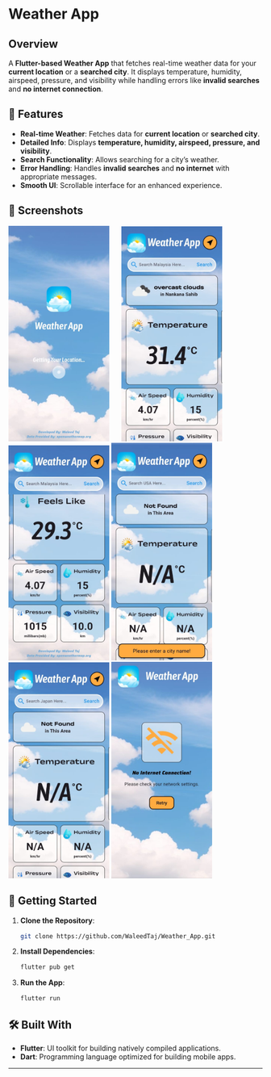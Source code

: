 # **Weather App**  

## **Overview**  
A **Flutter-based Weather App** that fetches real-time weather data for your **current location** or a **searched city**. It displays temperature, humidity, airspeed, pressure, and visibility while handling errors like **invalid searches** and **no internet connection**.

## **📱 Features**  

- **Real-time Weather**: Fetches data for **current location** or **searched city**.  
- **Detailed Info**: Displays **temperature, humidity, airspeed, pressure, and visibility**.  
- **Search Functionality**: Allows searching for a city’s weather.  
- **Error Handling**: Handles **invalid searches** and **no internet** with appropriate messages.  
- **Smooth UI**: Scrollable interface for an enhanced experience.  

## **📸 Screenshots**  

<img src="https://github.com/WaleedTaj/Weather_App/blob/master/assets/images/Screenshot%201.jpeg" width="200" style="margin-right: 20px;"/>  
<img src="https://github.com/WaleedTaj/Weather_App/blob/master/assets/images/Screenshot%202.jpeg" width="200"/>  
<img src="https://github.com/WaleedTaj/Weather_App/blob/master/assets/images/Screenshot%203.jpeg" width="200"/>  <img src="https://github.com/WaleedTaj/Weather_App/blob/master/assets/images/Screenshot%204.jpeg" width="200"/>  <img src="https://github.com/WaleedTaj/Weather_App/blob/master/assets/images/Screenshot%205.jpeg" width="200"/>  <img src="https://github.com/WaleedTaj/Weather_App/blob/master/assets/images/Screenshot%206.jpeg" width="200"/>

## **🚀 Getting Started**  

1. **Clone the Repository**:  
   ```bash
   git clone https://github.com/WaleedTaj/Weather_App.git
   ```
2. **Install Dependencies**:
   ```bash
   flutter pub get
   ```
3. **Run the App**:
   ```bash
   flutter run

## 🛠️ Built With

- **Flutter**: UI toolkit for building natively compiled applications.
- **Dart**: Programming language optimized for building mobile apps.

---
